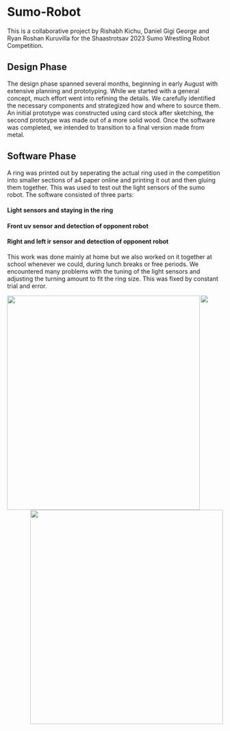 # Sumo-Robot
This is a collaborative project by Rishabh Kichu, Daniel Gigi George and Ryan Roshan Kuruvilla for the Shaastrotsav 2023 Sumo Wrestling Robot Competition.

## Design Phase
The design phase spanned several months, beginning in early August with extensive planning and prototyping. While we started with a general concept, much effort went into refining the details. We carefully identified the necessary components and strategized how and where to source them. An initial prototype was constructed using card stock after sketching, the second prototype was made out of a more solid wood. Once the software was completed, we intended to transition to a final version made from metal.

## Software Phase
A ring was printed out by seperating the actual ring used in the competition into smaller sections of a4 paper online and printing it out and then gluing them together. This was used to test out the light sensors of the sumo robot.
The software consisted of three parts: 

#### Light sensors and staying in the ring
#### Front uv sensor and detection of opponent robot
#### Right and left ir sensor and detection of opponent robot

This work was done mainly at home but we also worked on it together at school whenever we could, during lunch breaks or free periods. We encountered many problems with the tuning of the light sensors and adjusting the turning amount to fit the ring size. This was fixed by constant trial and error. 

<img align="left" width="450" height="500" src="https://github.com/user-attachments/assets/7d1f7198-7acf-4b21-9cfd-e06538430931">
<img align="right" width="450" height="500" src="https://github.com/user-attachments/assets/5fefda5b-0fc3-470b-b882-de4f935bb370">

<img src="https://github.com/user-attachments/assets/26b6a027-1a5f-48a9-ab25-568ba719316b">
